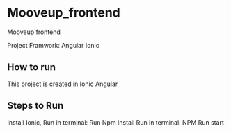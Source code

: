 # Mooveup_frontend
Mooveup frontend

Project Framwork: Angular Ionic

## How to run

This project is created in Ionic Angular

## Steps to Run
Install Ionic,
Run in terminal: Run Npm Install
Run in terminal: NPM Run start
